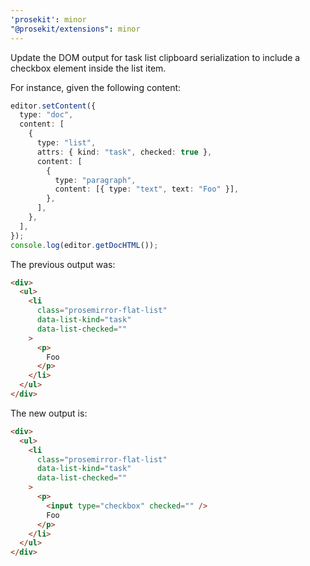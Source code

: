 ```yaml
---
'prosekit': minor
"@prosekit/extensions": minor
---
```


Update the DOM output for task list clipboard serialization to include a
checkbox element inside the list item.

For instance, given the following content:

```ts
editor.setContent({
  type: "doc",
  content: [
    {
      type: "list",
      attrs: { kind: "task", checked: true },
      content: [
        {
          type: "paragraph",
          content: [{ type: "text", text: "Foo" }],
        },
      ],
    },
  ],
});
console.log(editor.getDocHTML());
```

The previous output was:

```html
<div>
  <ul>
    <li
      class="prosemirror-flat-list"
      data-list-kind="task"
      data-list-checked=""
    >
      <p>
        Foo
      </p>
    </li>
  </ul>
</div>
```

The new output is:

```html
<div>
  <ul>
    <li
      class="prosemirror-flat-list"
      data-list-kind="task"
      data-list-checked=""
    >
      <p>
        <input type="checkbox" checked="" />
        Foo
      </p>
    </li>
  </ul>
</div>
```
